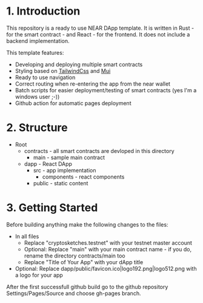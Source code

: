 # 1. Introduction
This repository is a ready to use NEAR DApp template. It is written in Rust - for the smart contract - and React - for the frontend. It does not include a backend implementation.

This template features:
- Developing and deploying multiple smart contracts
- Styling based on [TailwindCss](https://tailwindcss.com/) and [Mui](https://mui.com/)
- Ready to use navigation
- Correct routing when re-entering the app from the near wallet
- Batch scripts for easier deployment/testing of smart contracts (yes I'm a windows user ;-)) 
- Github action for automatic pages deployment

# 2. Structure
- Root
  - contracts - all smart contracts are devloped in this directory
    - main - sample main contract
  - dapp - React DApp
    - src - app implementation
      - components - react components
    - public - static content

# 3. Getting Started
Before building anything make the following changes to the files:
- In all files
  - Replace "cryptosketches.testnet" with your testnet master account
  - Optional: Replace "main" with your main contract name - if you do, rename the directory contracts/main too
  - Replace "Title of Your App" with your dApp title
- Optional: Replace dapp/public/favicon.ico|logo192.png|logo512.png with a logo for your app

After the first successfull github build go to the github repository Settings/Pages/Source and choose gh-pages branch.